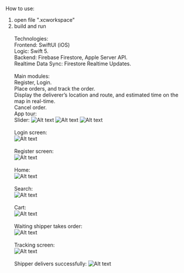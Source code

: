 How to use:
1. open file ".xcworkspace"<br>
2. build and run<br><br>
Technologies:<br>
Frontend: SwiftUI (iOS)<br>
Logic: Swift 5.<br>
Backend: Firebase Firestore, Apple Server API.<br>
Realtime Data Sync: Firestore Realtime Updates.<br><br>
Main modules:<br>
Register, Login.<br>
Place orders, and track the order.<br>
Display the deliverer’s location and route, and estimated time on the map in real-time.<br>
Cancel order.<br>
App tour:<br>
   Slider:
   ![Alt text](https://raw.githubusercontent.com/trungthanh324/NeFood_Client/eba77af5c639cdba2f150cafc3da8cfb85f041b5/IMG_2532.PNG)
   ![Alt text](https://github.com/trungthanh324/NeFood_Client/blob/a82b243890f1eaa813412f627c7c8724a4a8a5de/IMG_2533.PNG)
   ![Alt text](https://github.com/trungthanh324/NeFood_Client/blob/a82b243890f1eaa813412f627c7c8724a4a8a5de/IMG_2534.PNG) <br><br>
   Login screen: <br>
   ![Alt text](https://github.com/trungthanh324/NeFood_Client/blob/a82b243890f1eaa813412f627c7c8724a4a8a5de/IMG_2535.PNG)<br><br>
   Register screen: <br>
   ![Alt text](https://github.com/trungthanh324/NeFood_Client/blob/a82b243890f1eaa813412f627c7c8724a4a8a5de/IMG_2536.PNG)<br><br>
   Home: <br>
   ![Alt text](https://github.com/trungthanh324/NeFood_Client/blob/0886ecb4745160ae1f57a4a2a73a32006850c9f9/IMG_2538.PNG)<br><br>
   Search: <br>
   ![Alt text](https://github.com/trungthanh324/NeFood_Client/blob/0886ecb4745160ae1f57a4a2a73a32006850c9f9/IMG_2540.PNG)<br><br>
   Cart: <br>
   ![Alt text](https://github.com/trungthanh324/NeFood_Client/blob/0886ecb4745160ae1f57a4a2a73a32006850c9f9/IMG_2541.PNG)<br><br>
   Waiting shipper takes order: <br>
   ![Alt text](https://github.com/trungthanh324/NeFood_Client/blob/0886ecb4745160ae1f57a4a2a73a32006850c9f9/IMG_2542.PNG)<br><br>
   Tracking screen: <br>
   ![Alt text](https://github.com/trungthanh324/NeFood_Client/blob/13e9504bac5f5635959a9ff0202b966f72a2cf34/IMG_2566.PNG)<br><br>
   Shipper delivers successfully:
   ![Alt text](https://github.com/trungthanh324/NeFood_Client/blob/0886ecb4745160ae1f57a4a2a73a32006850c9f9/IMG_2553.PNG)<br><br>




   



   



   
